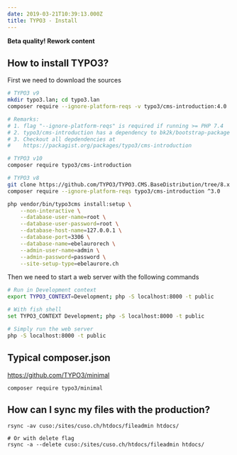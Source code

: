 ```yaml
---
date: 2019-03-21T10:39:13.000Z
title: TYPO3 - Install
---
```


**Beta quality! Rework content**

## How to install TYPO3?

First we need to download the sources

```bash
# TYPO3 v9
mkdir typo3.lan; cd typo3.lan
composer require --ignore-platform-reqs -v typo3/cms-introduction:4.0 

# Remarks:
# 1. flag "--ignore-platform-reqs" is required if running >= PHP 7.4
# 2. typo3/cms-introduction has a dependency to bk2k/bootstrap-package
# 3. Checkout all depdendencies at
#    https://packagist.org/packages/typo3/cms-introduction

# TYPO3 v10
composer require typo3/cms-introduction

# TYPO3 v8
git clone https://github.com/TYPO3/TYPO3.CMS.BaseDistribution/tree/8.x (?)
composer require --ignore-platform-reqs typo3/cms-introduction ^3.0
```


```bash
php vendor/bin/typo3cms install:setup \
    --non-interactive \
    --database-user-name=root \
    --database-user-password=root \
    --database-host-name=127.0.0.1 \
    --database-port=3306 \
    --database-name=ebelaurorech \
    --admin-user-name=admin \
    --admin-password=password \
    --site-setup-type=ebelaurore.ch
```

Then we need to start a web server with the following commands

```bash
# Run in Development context
export TYPO3_CONTEXT=Development; php -S localhost:8000 -t public

# With fish shell
set TYPO3_CONTEXT Development; php -S localhost:8000 -t public

# Simply run the web server
php -S localhost:8000 -t public
```



## Typical composer.json

https://github.com/TYPO3/minimal

```
composer require typo3/minimal
```

## How can I sync my files with the production?

    rsync -av cuso:/sites/cuso.ch/htdocs/fileadmin htdocs/
    
    # Or with delete flag
    rsync -a --delete cuso:/sites/cuso.ch/htdocs/fileadmin htdocs/